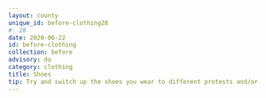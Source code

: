 ```yaml
---
layout: county 
unique_id: before-clothing28
#: 28
date: 2020-06-22
id: before-clothing
collection: before
advisory: do
category: clothing
title: Shoes
tip: Try and switch up the shoes you wear to different protests and/or wear generic shoes. Shoes are often forgotten about as they can also be used as a discernable feature of protesters. 
---
```

